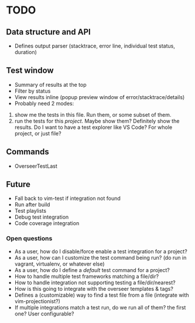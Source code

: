 # TODO

## Data structure and API

- Defines output parser (stacktrace, error line, individual test status, duration)

## Test window

- Summary of results at the top
- Filter by status
- View results inline (popup preview window of error/stacktrace/details)
- Probably need 2 modes:

1. show me the tests in this file. Run them, or some subset of them.
2. run the tests for this _project_. Maybe show them? Definitely show the results.
   Do I want to have a test explorer like VS Code? For whole project, or just file?

## Commands

- OverseerTestLast

## Future

- Fall back to vim-test if integration not found
- Run after build
- Test playlists
- Debug test integration
- Code coverage integration

### Open questions

- As a user, how do I disable/force enable a test integration for a project?
- As a user, how can I customize the test command being run? (do run in vagrant, virtualenv, or whatever else)
- As a user, how do I define a _default_ test command for a project?
- How to handle multiple test frameworks matching a file/dir?
- How to handle integration not supporting testing a file/dir/nearest?
- How is this going to integrate with the overseer templates & tags?
- Defines a (customizable) way to find a test file from a file (integrate with vim-projectionist?)
- If multiple integrations match a test run, do we run all of them? the first one? User configurable?
